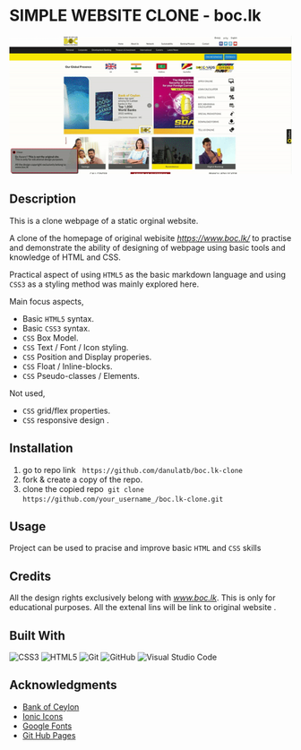 

# SIMPLE WEBSITE CLONE - boc.lk


![site](/img/site.gif)

## Description
This is a clone webpage of a static orginal website.<br>

A clone of the homepage of original webisite *https://www.boc.lk/* to practise and demonstrate the ability of designing of webpage using basic tools and knowledge of HTML and CSS. <br>

Practical aspect of using `HTML5` as the basic markdown language and using `CSS3` as a styling method was mainly explored here. 

Main focus aspects,
- Basic `HTML5` syntax.
- Basic `CSS3` syntax.
- `CSS` Box Model.
- `CSS` Text / Font / Icon styling.
- `CSS` Position and Display properies.
- `CSS` Float / Inline-blocks.
- `CSS` Pseudo-classes / Elements.

Not used,
- `CSS` grid/flex properties.
- `CSS` responsive design .


## Installation

1. go to repo link &nbsp;   `https://github.com/danulatb/boc.lk-clone`
2. fork & create a copy of the repo.
3. clone the copied repo&nbsp; 
`git clone https://github.com/your_username_/boc.lk-clone.git` 

## Usage

Project can be used to pracise and improve basic `HTML` and `CSS` skills

## Credits

All the design rights exclusively belong with *www.boc.lk*. This is only for educational purposes.
All the extenal lins will be link to original website .

## Built With

![CSS3](https://img.shields.io/badge/css3-%231572B6.svg?style=for-the-badge&logo=css3&logoColor=white) 
![HTML5](https://img.shields.io/badge/html5-%23E34F26.svg?style=for-the-badge&logo=html5&logoColor=white)
![Git](https://img.shields.io/badge/git-%23F05033.svg?style=for-the-badge&logo=git&logoColor=white)
![GitHub](https://img.shields.io/badge/github-%23121011.svg?style=for-the-badge&logo=github&logoColor=white)
![Visual Studio Code](https://img.shields.io/badge/Visual%20Studio%20Code-0078d7.svg?style=for-the-badge&logo=visual-studio-code&logoColor=white)

## Acknowledgments

- [Bank of Ceylon](https://www.boc.lk/)
- [Ionic Icons](https://ionic.io/ionicons)
- [Google Fonts](https://fonts.google.com/)
- [Git Hub Pages](https://pages.github.com/)

